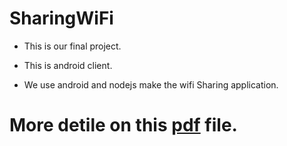 # SharingWiFi
- This is our final project.
- This is android client.

- We use android and nodejs make the wifi Sharing application.
# More detile on this [pdf](https://drive.google.com/file/d/1ksaQYUdovJJ9_51qMHcJe3-79Y8JK_7X/view?usp=sharing) file.
